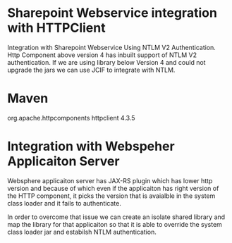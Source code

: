Sharepoint Webservice integration with HTTPClient
=================================================

Integration with Sharepoint Webservice Using NTLM V2 Authentication. Http Component above version 4 has inbuilt support of NTLM V2 authentication. 
If we are using library below Version 4 and could not upgrade the jars we can use JCIF to integrate with NTLM.


Maven
==========
<dependency>
	<groupId>org.apache.httpcomponents</groupId>
	<artifactId>httpclient</artifactId>
	<version>4.3.5</version>
</dependency>







Integration with Webspeher Applicaiton Server
=============================================
 Websphere applicaiton server has JAX-RS plugin which has lower http version and because of which even if the applicaiton has right version of the HTTP component, it picks the version that is avaialble in the system class loader and it fails to authenticate.
 
 In order to overcome that issue we can create an isolate shared library and map the library for that applicaiton so that it is able to override the system class loader jar and estabilsh NTLM authentication.








